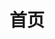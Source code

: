 ---
title: 首页
home: true
heroImage: /logo/晓.svg
heroText: 晓同
tagline: 这些是我所写的指南，方便以后使用这些工具
actions:
  - text: 我的GitHub
    link: https://github.com/XTsat
    type: secondary
  - text: 指南
    link: /Guide/
    type: primary
features:
  - title: Steam 指南
    details: 
  - title: Steam++ 指南
    details: Steam++指南 🛠「Steam++」是一个开源跨平台的多功能Steam工具箱。
  - title: windows 11 安卓应用指南
    details: 
  - title: 浏览器插件指南
    details: 
  - title: 油猴脚本指南
    details: 
footer: Made by 晓同 <a href="https://github.com/XTsat/Browser-Guide">如果觉得这个指南有用的话可以去点个 Star 吗？</a>
footerHtml: true
---